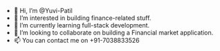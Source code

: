 - 👋 Hi, I’m @Yuvi-Patil
- 👀 I’m interested in building finance-related stuff.
- 🌱 I’m currently learning full-stack development. 
- 💞️ I’m looking to collaborate on building a Financial market application.
- 📫 You can contact me on +91-7038833526

<!---
Yuvi-Patil/Yuvi-Patil is a ✨ special ✨ repository because its `README.md` (this file) appears on your GitHub profile.
You can click the Preview link to take a look at your changes.
--->
